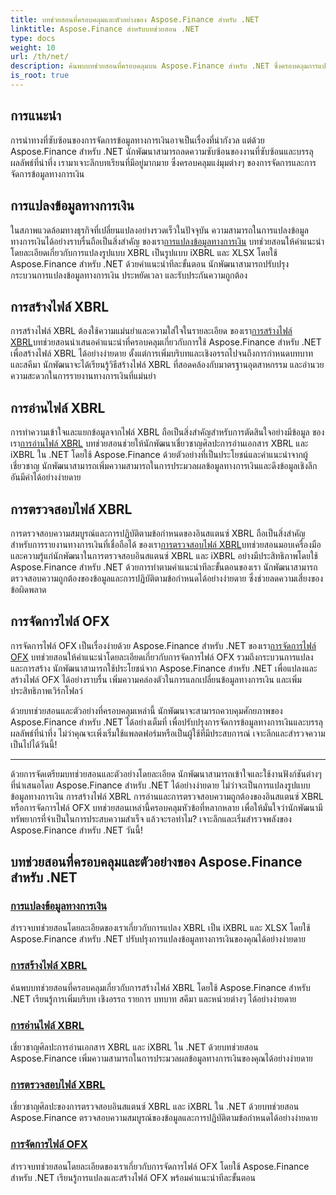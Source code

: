 ```yaml
---
title: บทช่วยสอนที่ครอบคลุมและตัวอย่างของ Aspose.Finance สำหรับ .NET
linktitle: Aspose.Finance สำหรับบทช่วยสอน .NET
type: docs
weight: 10
url: /th/net/
description: ค้นพบบทช่วยสอนที่ครอบคลุมบน Aspose.Finance สำหรับ .NET ซึ่งครอบคลุมการแปลงข้อมูลทางการเงิน การสร้างไฟล์ XBRL การอ่าน การตรวจสอบ และการจัดการไฟล์ OFX
is_root: true
---
```


## การแนะนำ

การนำทางที่ซับซ้อนของการจัดการข้อมูลทางการเงินอาจเป็นเรื่องที่น่ากังวล แต่ด้วย Aspose.Finance สำหรับ .NET นักพัฒนาสามารถลดความซับซ้อนของงานที่ซับซ้อนและบรรลุผลลัพธ์ที่น่าทึ่ง เรามาเจาะลึกบทเรียนที่มีอยู่มากมาย ซึ่งครอบคลุมแง่มุมต่างๆ ของการจัดการและการจัดการข้อมูลทางการเงิน

## การแปลงข้อมูลทางการเงิน

 ในสภาพแวดล้อมทางธุรกิจที่เปลี่ยนแปลงอย่างรวดเร็วในปัจจุบัน ความสามารถในการแปลงข้อมูลทางการเงินได้อย่างราบรื่นถือเป็นสิ่งสำคัญ ของเรา[การแปลงข้อมูลทางการเงิน](./financial-data-conversion/) บทช่วยสอนให้คำแนะนำโดยละเอียดเกี่ยวกับการแปลงรูปแบบ XBRL เป็นรูปแบบ iXBRL และ XLSX โดยใช้ Aspose.Finance สำหรับ .NET ด้วยคำแนะนำทีละขั้นตอน นักพัฒนาสามารถปรับปรุงกระบวนการแปลงข้อมูลทางการเงิน ประหยัดเวลา และรับประกันความถูกต้อง

## การสร้างไฟล์ XBRL

 การสร้างไฟล์ XBRL ต้องใช้ความแม่นยำและความใส่ใจในรายละเอียด ของเรา[การสร้างไฟล์ XBRL](./xbrl-file-creation/)บทช่วยสอนนำเสนอคำแนะนำที่ครอบคลุมเกี่ยวกับการใช้ Aspose.Finance สำหรับ .NET เพื่อสร้างไฟล์ XBRL ได้อย่างง่ายดาย ตั้งแต่การเพิ่มบริบทและเชิงอรรถไปจนถึงการกำหนดบทบาทและสคีมา นักพัฒนาจะได้เรียนรู้วิธีสร้างไฟล์ XBRL ที่สอดคล้องกับมาตรฐานอุตสาหกรรม และอำนวยความสะดวกในการรายงานทางการเงินที่แม่นยำ

## การอ่านไฟล์ XBRL

 การทำความเข้าใจและแยกข้อมูลจากไฟล์ XBRL ถือเป็นสิ่งสำคัญสำหรับการตัดสินใจอย่างมีข้อมูล ของเรา[การอ่านไฟล์ XBRL](./xbrl-file-reading/) บทช่วยสอนช่วยให้นักพัฒนาเชี่ยวชาญศิลปะการอ่านเอกสาร XBRL และ iXBRL ใน .NET โดยใช้ Aspose.Finance ด้วยตัวอย่างที่เป็นประโยชน์และคำแนะนำจากผู้เชี่ยวชาญ นักพัฒนาสามารถเพิ่มความสามารถในการประมวลผลข้อมูลทางการเงินและดึงข้อมูลเชิงลึกอันมีค่าได้อย่างง่ายดาย

## การตรวจสอบไฟล์ XBRL

 การตรวจสอบความสมบูรณ์และการปฏิบัติตามข้อกำหนดของอินสแตนซ์ XBRL ถือเป็นสิ่งสำคัญสำหรับการรายงานทางการเงินที่เชื่อถือได้ ของเรา[การตรวจสอบไฟล์ XBRL](./xbrl-file-validation/)บทช่วยสอนมอบเครื่องมือและความรู้แก่นักพัฒนาในการตรวจสอบอินสแตนซ์ XBRL และ iXBRL อย่างมีประสิทธิภาพโดยใช้ Aspose.Finance สำหรับ .NET ด้วยการทำตามคำแนะนำทีละขั้นตอนของเรา นักพัฒนาสามารถตรวจสอบความถูกต้องของข้อมูลและการปฏิบัติตามข้อกำหนดได้อย่างง่ายดาย ซึ่งช่วยลดความเสี่ยงของข้อผิดพลาด

## การจัดการไฟล์ OFX

 การจัดการไฟล์ OFX เป็นเรื่องง่ายด้วย Aspose.Finance สำหรับ .NET ของเรา[การจัดการไฟล์ OFX](./ofx-file-manipulation/) บทช่วยสอนให้คำแนะนำโดยละเอียดเกี่ยวกับการจัดการไฟล์ OFX รวมถึงกระบวนการแปลงและการสร้าง นักพัฒนาสามารถใช้ประโยชน์จาก Aspose.Finance สำหรับ .NET เพื่อแปลงและสร้างไฟล์ OFX ได้อย่างราบรื่น เพิ่มความคล่องตัวในการแลกเปลี่ยนข้อมูลทางการเงิน และเพิ่มประสิทธิภาพเวิร์กโฟลว์

ด้วยบทช่วยสอนและตัวอย่างที่ครอบคลุมเหล่านี้ นักพัฒนาจะสามารถควบคุมศักยภาพของ Aspose.Finance สำหรับ .NET ได้อย่างเต็มที่ เพื่อปรับปรุงการจัดการข้อมูลทางการเงินและบรรลุผลลัพธ์ที่น่าทึ่ง ไม่ว่าคุณจะเพิ่งเริ่มใช้แพลตฟอร์มหรือเป็นผู้ใช้ที่มีประสบการณ์ เจาะลึกและสำรวจความเป็นไปได้วันนี้!

---
ด้วยการจัดเตรียมบทช่วยสอนและตัวอย่างโดยละเอียด นักพัฒนาสามารถเข้าใจและใช้งานฟังก์ชันต่างๆ ที่นำเสนอโดย Aspose.Finance สำหรับ .NET ได้อย่างง่ายดาย ไม่ว่าจะเป็นการแปลงรูปแบบข้อมูลทางการเงิน การสร้างไฟล์ XBRL การอ่านและการตรวจสอบความถูกต้องของอินสแตนซ์ XBRL หรือการจัดการไฟล์ OFX บทช่วยสอนเหล่านี้ครอบคลุมหัวข้อที่หลากหลาย เพื่อให้มั่นใจว่านักพัฒนามีทรัพยากรที่จำเป็นในการประสบความสำเร็จ แล้วจะรอทำไม? เจาะลึกและเริ่มสำรวจพลังของ Aspose.Finance สำหรับ .NET วันนี้!
## บทช่วยสอนที่ครอบคลุมและตัวอย่างของ Aspose.Finance สำหรับ .NET 
### [การแปลงข้อมูลทางการเงิน](./financial-data-conversion/)
สำรวจบทช่วยสอนโดยละเอียดของเราเกี่ยวกับการแปลง XBRL เป็น iXBRL และ XLSX โดยใช้ Aspose.Finance สำหรับ .NET ปรับปรุงการแปลงข้อมูลทางการเงินของคุณได้อย่างง่ายดาย
### [การสร้างไฟล์ XBRL](./xbrl-file-creation/)
ค้นพบบทช่วยสอนที่ครอบคลุมเกี่ยวกับการสร้างไฟล์ XBRL โดยใช้ Aspose.Finance สำหรับ .NET เรียนรู้การเพิ่มบริบท เชิงอรรถ รายการ บทบาท สคีมา และหน่วยต่างๆ ได้อย่างง่ายดาย
### [การอ่านไฟล์ XBRL](./xbrl-file-reading/)
เชี่ยวชาญศิลปะการอ่านเอกสาร XBRL และ iXBRL ใน .NET ด้วยบทช่วยสอน Aspose.Finance เพิ่มความสามารถในการประมวลผลข้อมูลทางการเงินของคุณได้อย่างง่ายดาย
### [การตรวจสอบไฟล์ XBRL](./xbrl-file-validation/)
เชี่ยวชาญศิลปะของการตรวจสอบอินสแตนซ์ XBRL และ iXBRL ใน .NET ด้วยบทช่วยสอน Aspose.Finance ตรวจสอบความสมบูรณ์ของข้อมูลและการปฏิบัติตามข้อกำหนดได้อย่างง่ายดาย
### [การจัดการไฟล์ OFX](./ofx-file-manipulation/)
สำรวจบทช่วยสอนโดยละเอียดของเราเกี่ยวกับการจัดการไฟล์ OFX โดยใช้ Aspose.Finance สำหรับ .NET เรียนรู้การแปลงและสร้างไฟล์ OFX พร้อมคำแนะนำทีละขั้นตอน